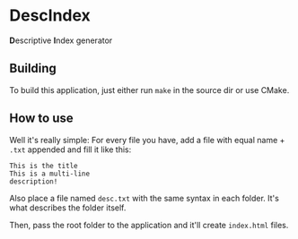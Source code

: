 # DescIndex
**D**escriptive **I**ndex generator

## Building

To build this application, just either run `make` in the source dir or use CMake.

## How to use
Well it's really simple:
For every file you have, add a file with equal name + `.txt` appended and fill it like this:

    This is the title
    This is a multi-line
    description!

Also place a file named `desc.txt` with the same syntax in each folder. It's what describes the folder itself.

Then, pass the root folder to the application and it'll create `index.html` files.
